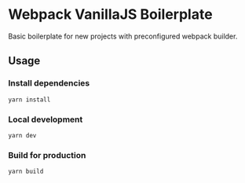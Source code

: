 # Webpack VanillaJS Boilerplate

Basic boilerplate for new projects with preconfigured webpack builder.

## Usage

### Install dependencies

```
yarn install
```

### Local development

```
yarn dev
```

### Build for production

```
yarn build
```
